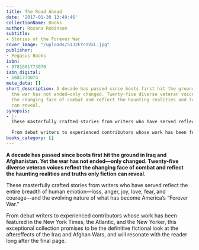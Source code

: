 ```yaml
---
title: The Road Ahead
date: '2017-01-30 13:49:46'
collectionName: Books
author: Roxana Robinson
subtitle:
- Stories of the Forever War
cover_image: "/uploads/51J2EYcYVxL.jpg"
publisher:
- Pegasus Books
isbn:
- 9781681773070
isbn_digital:
- 1681773074
meta_data: []
short_description: A decade has passed since boots first hit the ground in Iraq and Afghanistan. Yet
  the war has not ended―only changed. Twenty-five diverse veteran voices reflect
  the changing face of combat and reflect the haunting realities and truths only fiction
  can reveal.
synopsis:
- |-
  These masterfully crafted stories from writers who have served reflect the entire breadth of human emotion―loss, anger, joy, love, fear, and courage―and the evolving nature of what has become America’s “Forever War.”

  From debut writers to experienced contributors whose work has been featured in the New York Times, the Atlantic, and the New Yorker, this exceptional collection promises to be the definitive fictional look at the aftereffects of the Iraq and Afghan Wars, and will resonate with the reader long after the final page.
books_category: []
---
```

**A decade has passed since boots first hit the ground in Iraq and Afghanistan. Yet the war has not ended―only changed. Twenty-five diverse veteran voices reflect the changing face of combat and reflect the haunting realities and truths only fiction can reveal.**

These masterfully crafted stories from writers who have served reflect the entire breadth of human emotion―loss, anger, joy, love, fear, and courage―and the evolving nature of what has become America’s “Forever War.”

From debut writers to experienced contributors whose work has been featured in the New York Times, the Atlantic, and the New Yorker, this exceptional collection promises to be the definitive fictional look at the aftereffects of the Iraq and Afghan Wars, and will resonate with the reader long after the final page.
